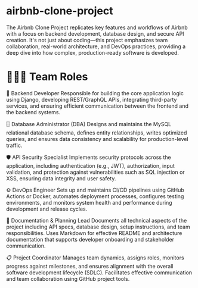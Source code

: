 # airbnb-clone-project
The Airbnb Clone Project replicates key features and workflows of Airbnb with a focus on backend development, database design, and secure API creation. It's not just about coding—this project emphasizes team collaboration, real-world architecture, and DevOps practices, providing a deep dive into how complex, production-ready software is developed.
# 🧑‍🤝‍🧑 Team Roles
 🔧 Backend Developer
Responsible for building the core application logic using Django, developing REST/GraphQL APIs, integrating third-party services, and ensuring efficient communication between the frontend and the backend systems.

🗄️ Database Administrator (DBA)
Designs and maintains the MySQL relational database schema, defines entity relationships, writes optimized queries, and ensures data consistency and scalability for production-level traffic.

🛡️ API Security Specialist
Implements security protocols across the application, including authentication (e.g., JWT), authorization, input validation, and protection against vulnerabilities such as SQL injection or XSS, ensuring data integrity and user safety.

⚙️ DevOps Engineer
Sets up and maintains CI/CD pipelines using GitHub Actions or Docker, automates deployment processes, configures testing environments, and monitors system health and performance during development and release cycles.

📝 Documentation & Planning Lead
Documents all technical aspects of the project including API specs, database design, setup instructions, and team responsibilities. Uses Markdown for effective README and architecture documentation that supports developer onboarding and stakeholder communication.

📋 Project Coordinator
Manages team dynamics, assigns roles, monitors progress against milestones, and ensures alignment with the overall software development lifecycle (SDLC). Facilitates effective communication and team collaboration using GitHub project tools.
